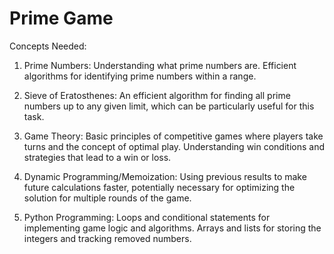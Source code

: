 # Prime Game  

Concepts Needed:

1. Prime Numbers:
    Understanding what prime numbers are.
    Efficient algorithms for identifying prime numbers within a range.

2. Sieve of Eratosthenes:
    An efficient algorithm for finding all prime numbers up to any given limit, which can be particularly useful for this task.

3. Game Theory:
    Basic principles of competitive games where players take turns and the concept of optimal play.
    Understanding win conditions and strategies that lead to a win or loss.

4. Dynamic Programming/Memoization:
    Using previous results to make future calculations faster, potentially necessary for optimizing the solution for multiple rounds of the game.
5. Python Programming:
    Loops and conditional statements for implementing game logic and algorithms.
    Arrays and lists for storing the integers and tracking removed numbers.
